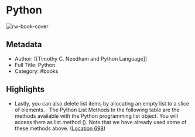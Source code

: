 # Python

![rw-book-cover](https://images-na.ssl-images-amazon.com/images/I/41hWLzgKJgL._SL200_.jpg)

## Metadata
- Author: [[Timothy C. Needham and Python Language]]
- Full Title: Python
- Category: #books

## Highlights
- Lastly, you can also delete list items by allocating an empty list to a slice of elements.   The Python List Methods In the following table are the methods available with the Python programming list object. You will access them as list.method (). Note that we have already used some of these methods above. ([Location 698](https://readwise.io/to_kindle?action=open&asin=B075JGW5YK&location=698))
